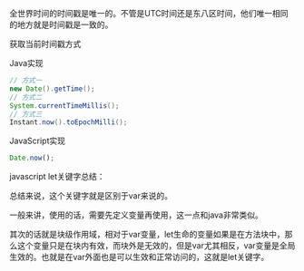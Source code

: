 全世界时间的时间戳是唯一的。不管是UTC时间还是东八区时间，他们唯一相同的地方就是时间戳是一致的。

获取当前时间戳方式

Java实现

```java
// 方式一
new Date().getTime();
// 方式二
System.currentTimeMillis();
// 方式三
Instant.now().toEpochMilli();
```

JavaScript实现

```javascript
Date.now();
```

javascript let关键字总结：

总结来说，这个关键字就是区别于var来说的。

一般来讲，使用的话，需要先定义变量再使用，这一点和java非常类似。

其次的话就是块级作用域，相对于var变量，let生命的变量如果是在方法块中，那么这个变量只是在块内有效，而块外是无效的，但是var尤其相反，var变量是全局生效的。也就是在var外面也是可以生效和正常访问的，这就是let关键字。



